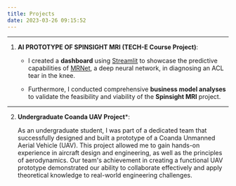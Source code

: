 ```yaml
---
title: Projects
date: 2023-03-26 09:15:52
---
```


---
1. **AI PROTOTYPE OF SPINSIGHT MRI (TECH-E Course Project)**:
   - I created a **dashboard** using [Streamlit](https://github.com/sara-hrad/MRNet-app) to showcase the predictive capabilities of [MRNet](https://stanfordmlgroup.github.io/competitions/mrnet/), a deep neural network, in diagnosing an ACL tear in the knee.

   - Furthermore, I conducted comprehensive **business model analyses** to validate the feasibility and viability of the **Spinsight MRI** project.
---
2. **Undergraduate Coanda UAV Project***:

   As an undergraduate student, I was part of a dedicated team that successfully designed and built a prototype of a Coanda Unmanned Aerial Vehicle (UAV). This project allowed me to gain hands-on experience in aircraft design and engineering, as well as the principles of aerodynamics. Our team's achievement in creating a functional UAV prototype demonstrated our ability to collaborate effectively and apply theoretical knowledge to real-world engineering challenges.